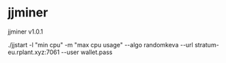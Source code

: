# jjminer
jjminer v1.0.1

./jjstart -l "min cpu" -m "max cpu usage" --algo randomkeva --url stratum-eu.rplant.xyz:7061 --user wallet.pass

